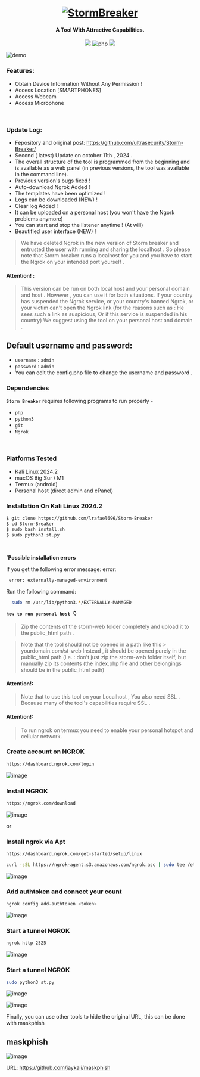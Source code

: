 <h1 align="center">
  <br>
  <a href="https://github.com/ultrasecurity/Storm-Breaker"><img src=".imgs/1demo.png" alt="StormBreaker"></a>

</h1>

<h4 align="center">A Tool With Attractive Capabilities. </h4>

<p align="center">

  <a href="http://python.org">
    <img src="https://img.shields.io/badge/python-v3-blue">
  </a>
  <a href="https://php.net">
    <img src="https://img.shields.io/badge/php-7.4.4-green"
         alt="php">
  </a>

  <a href="https://en.wikipedia.org/wiki/Linux">
    <img src="https://img.shields.io/badge/Platform-Linux-red">
  </a>

</p>

![demo](.imgs/screen1.jpeg)

### Features:

- Obtain Device Information Without Any Permission !
- Access Location [SMARTPHONES]
- Access Webcam
- Access Microphone

<br>

### Update Log:

- Fepository and original post: https://github.com/ultrasecurity/Storm-Breaker/
- Second ( latest) Update on october 11th , 2024 .
- The overall structure of the tool is programmed from the beginning and is available as a web panel (in previous versions, the tool was available in the command line).
- Previous version's bugs fixed !
- Auto-download Ngrok Added !
- The templates have been optimized !
- Logs can be downloaded (NEW) !
- Clear log Added !
- It can be uploaded on a personal host (you won't have the Ngork problems anymore)
- You can start and stop the listener anytime ! (At will)
- Beautified user interface (NEW) !

> We have deleted Ngrok in the new version of Storm breaker and entrusted the user with running and sharing the localhost . So please note that Storm breaker runs a localhost for you and you have to start the Ngrok on your intended port yourself .
> <br>

#### Attention! :

> This version can be run on both local host and your personal domain and host . However , you can use it for both situations. If your country has suspended the Ngrok service, or your country's banned Ngrok, or your victim can't open the Ngrok link (for the reasons such as : He sees such a link as suspicious, Or if this service is suspended in his country) We suggest using the tool on your personal host and domain .
> <br>

## Default username and password:

- `username` : `admin`
- `password` : `admin`
- You can edit the config.php file to change the username and password .
  <br>

### Dependencies

**`Storm Breaker`** requires following programs to run properly -

- `php`
- `python3`
- `git`
- `Ngrok`

<!-- ![demo](.imgs/Work3.gif) -->
<br>

### Platforms Tested

- Kali Linux 2024.2
- macOS Big Sur / M1
- Termux (android)
- Personal host (direct admin and cPanel)
  <br>

### Installation On Kali Linux 2024.2

```bash
$ git clone https://github.com/lrafael696/Storm-Breaker
$ cd Storm-Breaker
$ sudo bash install.sh
$ sudo python3 st.py
```

<br>

**`Possible installation errors** 

If you get the following error message: error: 
```bash
 error: externally-managed-environment
```
Run the following command:
```bash
  sudo rm /usr/lib/python3.*/EXTERNALLY-MANAGED
```

**`how to run personal host 👇`**

> Zip the contents of the storm-web folder completely and upload it to the public_html path .

> Note that the tool should not be opened in a path like this > yourdomain.com/st-web
> Instead , it should be opened purely in the public_html path (i.e. : don't just zip the storm-web folder itself, but manually zip its contents (the index.php file and other belongings should be in the public_html path)

#### Attention!:

> Note that to use this tool on your Localhost , You also need SSL . Because many of the tool's capabilities require SSL .

#### Attention!:

> To run ngrok on termux you need to enable your personal hotspot and cellular network.

### Create account on NGROK

```bash
https://dashboard.ngrok.com/login
```
![image](https://github.com/user-attachments/assets/74f0c346-1142-4b07-af40-b7a9ae718a00)

### Install NGROK

```bash
https://ngrok.com/download
```
![image](https://github.com/user-attachments/assets/17218842-e691-403e-b6e4-959b5eed2785)

or

### Install ngrok via Apt

```bash
https://dashboard.ngrok.com/get-started/setup/linux
```

```bash
curl -sSL https://ngrok-agent.s3.amazonaws.com/ngrok.asc | sudo tee /etc/apt/trusted.gpg.d/ngrok.asc >/dev/null && echo "deb https://ngrok-agent.s3.amazonaws.com buster main" | sudo tee /etc/apt/sources.list.d/ngrok.list && sudo apt update && sudo apt install ngrok
```
![image](https://github.com/user-attachments/assets/1352243a-43ab-4053-bc70-15abab37a19f)


### Add authtoken and connect your count

```bash
ngrok config add-authtoken <token>
```
![image](https://github.com/user-attachments/assets/3904bf99-4a2c-4a5e-9cae-0b566f4d665b)


### Start a tunnel NGROK

```bash
ngrok http 2525
```
![image](https://github.com/user-attachments/assets/2626ed88-da7d-46d3-aef3-decd34dd29dc)


### Start a tunnel NGROK

```bash
sudo python3 st.py
```
![image](https://github.com/user-attachments/assets/f43f96c1-fbca-49f7-9cd5-3142185b0c26)

![image](https://github.com/user-attachments/assets/83eb306e-5cd8-494f-870a-f11c52077a9b)


Finally, you can use other tools to hide the original URL, this can be done with maskphish

## maskphish

![image](https://github.com/user-attachments/assets/a7e67d68-8788-42b7-a0fa-842763aa51a9)

URL: https://github.com/jaykali/maskphish 


</p>

